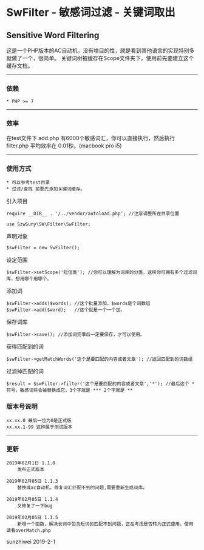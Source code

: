 # SwFilter - 敏感词过滤 - 关键词取出
Sensitive Word Filtering
------
这是一个PHP版本的AC自动机，没有啥目的性，就是看到其他语言的实现特别多就做了一个，很简单。
关键词树被缓存在Scope文件夹下，使用前先要建立这个缓存文档。

------
### 依赖

    * PHP >= 7

------
### 效率

在test文件下 add.php 有6000个敏感词汇，你可以直接执行，然后执行 filter.php 平均效率在 0.01秒。(macbook pro i5)

------

### 使用方式

    * 可以参考test目录
    * 过滤/查找 前要先添加关键词缓存。

引入项目

    require __DIR__ . '/../vendor/autoload.php'; //注意调整所在目录位置

    use SzwSuny\SW\Filter\SwFilter;

声明对象

    $swFilter = new SwFilter();

设定范围

    $swFilter->setScope('短信类'); //你可以理解为词库的分类，这样你可拥有多个过滤词库，想用哪个用哪个。

添加词

    $swFilter->adds($words); //这个批量添加，$words是个词数组
    $swFilter->add($word);   //这个就是一个一个加。

保存词库

    $swFilter->save(); //添加词完事后一定要保存，才可以使用。

获得匹配到的词

    $swFilter->getMatchWords('这个是要匹配的内容或者文章'); //返回匹配到的词数组

过滤掉匹配的词

    $result = $swFilter->filter('这个是要匹配的内容或者文章','*'); //最后这个 * 符号，敏感词将会被替换成它，3个字就是 *** 2个字就是 **

### 版本号说明

    xx.xx.0 最后一位为0是正式版
    xx.xx.1-99 这种属于测试版本

------
### 更新

    2019年02月1日 1.1.0
        发布正式版本

    2019年02月05日 1.1.3
        替换成ac自动机，修复词汇匹配不到的问题,需要重新生成词库。
    
    2019年02月05日 1.1.4
        又修复了一下bug

    2019年02月05日 1.1.5
        新增一个函数，解决长词中包含短词的匹配不到问题，正在考虑是否转为正式使用。使用请看overMatch.php

sunzhiwei
2019-2-1
